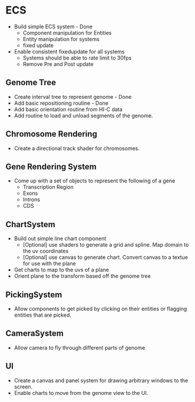 # ECS
- Build simple ECS system - Done
    - Component manipulation for Entities
    - Entity manipulation for systems
    - fixed update
- Enable consistent fixedupdate for all systems
    - Systems should be able to rate limit to 30fps
    - Remove Pre and Post update

## Genome Tree
- Create interval tree to represent genome - Done
- Add basic repositioning routine - Done
- Add basic orientation routine from HI-C data
- Add routine to load and unload segments of the genome.

## Chromosome Rendering
- Create a directional track shader for chromosomes.

## Gene Rendering System
- Come up with a set of objects to represent the following of a gene
    - Transcription Region
    - Exons
    - Introns
    - CDS

## ChartSystem
- Build out simple line chart component
    - [Optional] use shaders to generate a grid and spline. Map domain to the uv coordinates
    - [Optional] use canvas to generate chart. Convert canvas to a textue for use with the plane
- Get charts to map to the uvs of a plane
- Orient plane to the transform based off the genome tree

## PickingSystem
- Allow components to get picked by clicking on their entities or flagging entities that are picked.

## CameraSystem
- Allow camera to fly through different parts of genome 

## UI
- Create a canvas and panel system for drawing arbitrary windows to the screen.
- Enable charts to move from the genome view to the UI.
